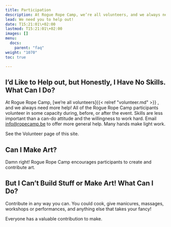 ```yaml
---
title: Participation
description: At Rogue Rope Camp, we’re all volunteers, and we always need more help!
lead: We need you to help out!
date: T15:21:01\+02:00
lastmod: T15:21:01\+02:00
images: []
menu: 
  docs:
    parent: "faq"
weight: "1070"
toc: true

---
```

## I’d Like to Help out, but Honestly, I Have No Skills. What Can I Do?

At Rogue Rope Camp, [we’re all volunteers]{{< relref "volunteer.md" >}}
, and we always need more help! All of the Rogue Rope Camp participants volunteer in some capacity during, before, or after the event. Skills are less important than a can-do attitude and the willingness to work hard. Email [info@ropecamp.be](mailto:info@ropecamp.be) to offer more general help. Many hands make light work.

See the Volunteer page of this site.

## Can I Make Art?

Damn right! Rogue Rope Camp encourages participants to create and contribute art.

## But I Can’t Build Stuff or Make Art! What Can I Do?

Contribute in any way you can. You could cook, give manicures, massages, workshops or performances, and anything else that takes your fancy! 

Everyone has a valuable contribution to make.
